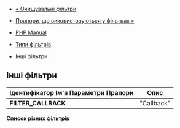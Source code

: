 - [« Очищувальні фільтри](filter.filters.sanitize.md)
- [Прапори, що використовуються у фільтрах »](filter.filters.flags.md)

- [PHP Manual](index.md)
- [Типи фільтрів](filter.filters.md)
- Інші фільтри

## Інші фільтри

| Ідентифікатор Ім'я Параметри Прапори | Опис       |
| ------------------------------------ | ---------- |
| **FILTER_CALLBACK**                  | "Callback" | Функція або метод типу [callable](language.types.callable.md) | Усі прапори ігноруються | Викликається функція користувача для фільтрації даних. |      

**Список різних фільтрів**
